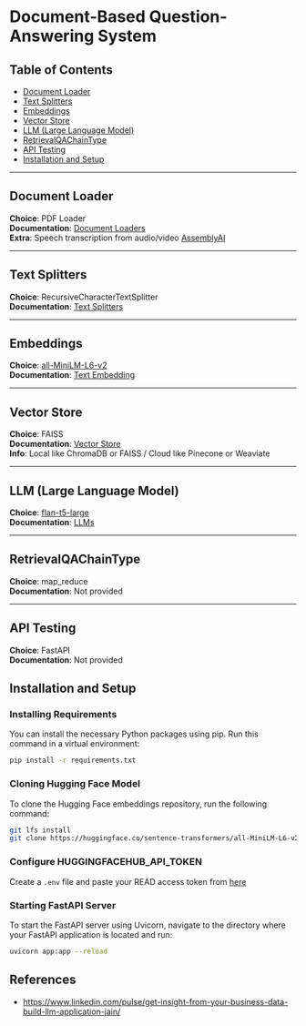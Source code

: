 
# Document-Based Question-Answering System

## Table of Contents
- [Document Loader](#document-loader)
- [Text Splitters](#text-splitters)
- [Embeddings](#embeddings)
- [Vector Store](#vector-store)
- [LLM (Large Language Model)](#llm)
- [RetrievalQAChainType](#retrievalqachaaintype)
- [API Testing](#api-testing)
- [Installation and Setup](#installation-and-setup)

---

## Document Loader

**Choice**: PDF Loader  
**Documentation**: [Document Loaders](https://python.langchain.com/docs/integrations/document_loaders/)  
**Extra**: Speech transcription from audio/video [AssemblyAI](https://www.assemblyai.com/blog/retrieval-augmented-generation-audio-langchain/)

---

## Text Splitters

**Choice**: RecursiveCharacterTextSplitter  
**Documentation**: [Text Splitters](https://python.langchain.com/docs/modules/data_connection/document_transformers/#text-splitters)

---

## Embeddings

**Choice**: [all-MiniLM-L6-v2](https://huggingface.co/sentence-transformers/all-MiniLM-L6-v2)  
**Documentation**: [Text Embedding](https://python.langchain.com/docs/integrations/text_embedding/)

---

## Vector Store

**Choice**: FAISS  
**Documentation**: [Vector Store](https://python.langchain.com/docs/integrations/vectorstores/)  
**Info**: Local like ChromaDB or FAISS / Cloud like Pinecone or Weaviate

---

## LLM (Large Language Model)

**Choice**: [flan-t5-large](https://huggingface.co/google/flan-t5-large)  
**Documentation**: [LLMs](https://python.langchain.com/docs/integrations/llms/)

---

## RetrievalQAChainType

**Choice**: map_reduce  
**Documentation**: Not provided

---

## API Testing

**Choice**: FastAPI  
**Documentation**: Not provided

## Installation and Setup

### Installing Requirements

You can install the necessary Python packages using pip. 
Run this command in a virtual environment:

```bash
pip install -r requirements.txt
```

### Cloning Hugging Face Model

To clone the Hugging Face embeddings repository, run the following command:

```bash
git lfs install 
git clone https://huggingface.co/sentence-transformers/all-MiniLM-L6-v2 
```

### Configure HUGGINGFACEHUB_API_TOKEN

Create a `.env` file and paste your READ access token from [here](https://huggingface.co/settings/tokens)

### Starting FastAPI Server

To start the FastAPI server using Uvicorn, navigate to the directory where your FastAPI application is located and run:

```bash
uvicorn app:app --reload
```

## References

- https://www.linkedin.com/pulse/get-insight-from-your-business-data-build-llm-application-jain/